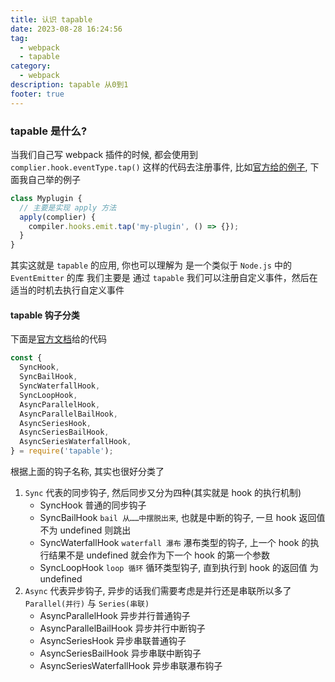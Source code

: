 ```yaml
---
title: 认识 tapable
date: 2023-08-28 16:24:56
tag:
  - webpack
  - tapable
category:
  - webpack
description: tapable 从0到1
footer: true
---
```


### tapable 是什么?

当我们自己写 webpack 插件的时候, 都会使用到 `complier.hook.eventType.tap()` 这样的代码去注册事件, 比如[官方给的例子](https://webpack.docschina.org/contribute/writing-a-plugin/#creating-a-plugin), 下面我自己举的例子

```typescript
class Myplugin {
  // 主要是实现 apply 方法
  apply(complier) {
    compiler.hooks.emit.tap('my-plugin', () => {});
  }
}
```

其实这就是 `tapable` 的应用, 你也可以理解为 是一个类似于 `Node.js` 中的 `EventEmitter` 的库
我们主要是 通过 `tapable` 我们可以注册自定义事件，然后在适当的时机去执行自定义事件

#### tapable 钩子分类

下面是[官方文档](https://github.com/webpack/tapable)给的代码

```javascript
const {
  SyncHook,
  SyncBailHook,
  SyncWaterfallHook,
  SyncLoopHook,
  AsyncParallelHook,
  AsyncParallelBailHook,
  AsyncSeriesHook,
  AsyncSeriesBailHook,
  AsyncSeriesWaterfallHook,
} = require('tapable');
```

根据上面的钩子名称, 其实也很好分类了

1. `Sync` 代表的同步钩子, 然后同步又分为四种(其实就是 hook 的执行机制)
   - SyncHook 普通的同步钩子
   - SyncBailHook `bail 从……中摆脱出来`, 也就是中断的钩子, 一旦 hook 返回值不为 undefined 则跳出
   - SyncWaterfallHook `waterfall 瀑布` 瀑布类型的钩子, 上一个 hook 的执行结果不是 undefined 就会作为下一个 hook 的第一个参数
   - SyncLoopHook `loop 循环` 循环类型钩子, 直到执行到 hook 的返回值 为 undefined
2. `Async` 代表异步钩子, 异步的话我们需要考虑是并行还是串联所以多了 `Parallel(并行)` 与 `Series(串联)`
   - AsyncParallelHook 异步并行普通钩子
   - AsyncParallelBailHook 异步并行中断钩子
   - AsyncSeriesHook 异步串联普通钩子
   - AsyncSeriesBailHook 异步串联中断钩子
   - AsyncSeriesWaterfallHook 异步串联瀑布钩子
